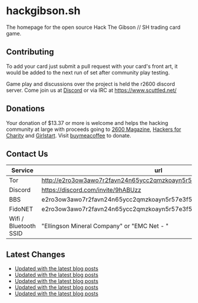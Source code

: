 # hackgibson.sh
The homepage for the open source Hack The Gibson // SH trading card game.


## Contributing

To add your card just submit a pull request with your card's front art, it would be added to the next run of set after community play testing.

Game play and discussions over the project is held the r2600 discord server. Come join us at [Discord](https://discord.com/invite/9hABUzz) or via IRC at https://www.scuttled.net/


## Donations

Your donation of $13.37 or more is welcome and helps the hacking community at large with proceeds going to [2600 Magazine](https://2600.com/), [Hackers for Charity](https://hackersforcharity.org) and [Girlstart](https://girlstart.org).  Visit [buymeacoffee](https://www.buymeacoffee.com/hackgibson.sh) to donate.


## Contact Us

Service | url
-|-
Tor | http://e2ro3ow3awo7r2favn24n65ycc2qmzkoayn5r57e3f56nvjwdcgg32ad.onion
Discord | https://discord.com/invite/9hABUzz
BBS | e2ro3ow3awo7r2favn24n65ycc2qmzkoayn5r57e3f56nvjwdcgg32ad.onion:23
FidoNET | e2ro3ow3awo7r2favn24n65ycc2qmzkoayn5r57e3f56nvjwdcgg32ad.onion:24554
Wifi / Bluetooth SSID | "Ellingson Mineral Company" or "EMC Net - <fidonet address>"

## Latest Changes
<!-- BLOG-POST-LIST:START -->
- [Updated with the latest blog posts](https://github.com/DFW2600/hackgibson.sh/commit/ab7f3ca6ab2beee7a079a6674b329c839cb9e06a)
- [Updated with the latest blog posts](https://github.com/DFW2600/hackgibson.sh/commit/83399d003f632b72b626e25d92e5a23f3ac4b40d)
- [Updated with the latest blog posts](https://github.com/DFW2600/hackgibson.sh/commit/2b5b926180bdc43ddf6b94ac00f00950d46e17ed)
- [Updated with the latest blog posts](https://github.com/DFW2600/hackgibson.sh/commit/38fb1f1156d2c125f3523798330db9628c48a3dd)
- [Updated with the latest blog posts](https://github.com/DFW2600/hackgibson.sh/commit/1572d437abdb694117e02b6fd9d665f1e03d1040)
<!-- BLOG-POST-LIST:END -->
